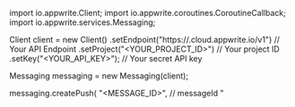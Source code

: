 import io.appwrite.Client;
import io.appwrite.coroutines.CoroutineCallback;
import io.appwrite.services.Messaging;

Client client = new Client()
    .setEndpoint("https://<REGION>.cloud.appwrite.io/v1") // Your API Endpoint
    .setProject("<YOUR_PROJECT_ID>") // Your project ID
    .setKey("<YOUR_API_KEY>"); // Your secret API key

Messaging messaging = new Messaging(client);

messaging.createPush(
    "<MESSAGE_ID>", // messageId
    "<TITLE>", // title
    "<BODY>", // body
    listOf(), // topics (optional)
    listOf(), // users (optional)
    listOf(), // targets (optional)
    mapOf( "a" to "b" ), // data (optional)
    "<ACTION>", // action (optional)
    "[ID1:ID2]", // image (optional)
    "<ICON>", // icon (optional)
    "<SOUND>", // sound (optional)
    "<COLOR>", // color (optional)
    "<TAG>", // tag (optional)
    "<BADGE>", // badge (optional)
    false, // draft (optional)
    "", // scheduledAt (optional)
    new CoroutineCallback<>((result, error) -> {
        if (error != null) {
            error.printStackTrace();
            return;
        }

        System.out.println(result);
    })
);

